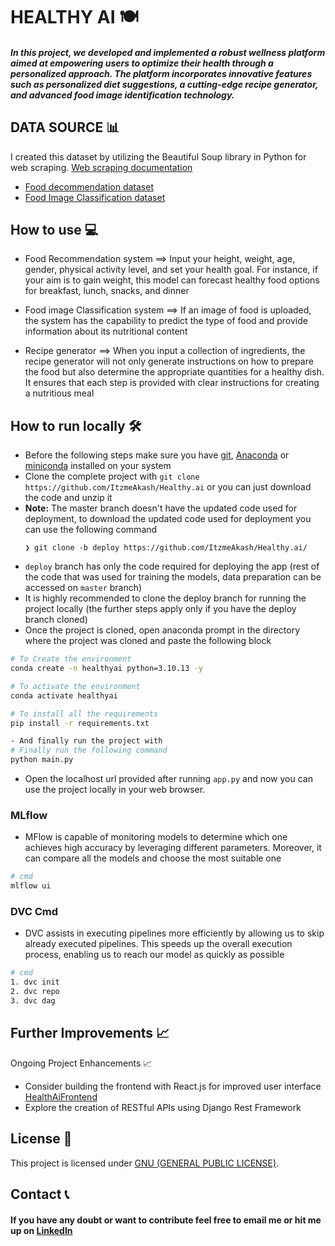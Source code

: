 # HEALTHY AI 🍽️

##### In this project, we developed and implemented a robust wellness platform aimed at empowering users to optimize their health through a personalized approach. The platform incorporates innovative features such as personalized diet suggestions, a cutting-edge recipe generator, and advanced food image identification technology.

## DATA SOURCE 📊
  I created this dataset by utilizing the Beautiful Soup library in Python for web scraping. [Web scraping documentation](https://beautiful-soup-4.readthedocs.io/en/latest/)
- [Food decommendation dataset ](https://drive.google.com/file/d/1dOGy_vMtQU3YqETamp2CNo78w8-ckLWN/view?usp=drive_link)
- [Food Image Classification dataset](https://drive.google.com/file/d/1lky7C3LipwPKv46QEjpTVHDTfrxEtXew/view?usp=sharing)




## How to use 💻

- Food Recommendation system ==> Input your height, weight, age, gender, physical activity level, and set your health goal. For instance, if your aim is to gain weight, this model can forecast healthy food options for breakfast, lunch, snacks, and dinner

- Food image Classification system ==> If an image of food is uploaded, the system has the capability to predict the type of food and provide information about its nutritional content

- Recipe generator  ==> When you input a collection of ingredients, the recipe generator will not only generate instructions on how to prepare the food but also determine the appropriate quantities for a healthy dish. It ensures that each step is provided with clear instructions for creating a nutritious meal



## How to run locally 🛠️

- Before the following steps make sure you have [git](https://git-scm.com/download), [Anaconda](https://www.anaconda.com/) or [miniconda](https://docs.conda.io/en/latest/miniconda.html) installed on your system
- Clone the complete project with `git clone https://github.com/ItzmeAkash/Healthy.ai` or you can just download the code and unzip it
- **Note:** The master branch doesn't have the updated code used for deployment, to download the updated code used for deployment you can use the following command
  ```
  ❯ git clone -b deploy https://github.com/ItzmeAkash/Healthy.ai/
  ```
- `deploy` branch has only the code required for deploying the app (rest of the code that was used for training the models, data preparation can be accessed on `master` branch)
- It is highly recommended to clone the deploy branch for running the project locally (the further steps apply only if you have the deploy branch cloned)
- Once the project is cloned, open anaconda prompt in the directory where the project was cloned and paste the following block

```bash
# To Create the environment
conda create -n healthyai python=3.10.13 -y
```
```bash
# To activate the environment
conda activate healthyai
```

```bash
# To install all the requirements
pip install -r requirements.txt
```

```bash
- And finally run the project with
# Finally run the following command
python main.py
```

- Open the localhost url provided after running `app.py` and now you can use the project locally in your web browser.


### MLflow
- MFlow is capable of monitoring models to determine which one achieves high accuracy by leveraging different parameters. Moreover, it can compare all the models and choose the most suitable one

```bash
# cmd
mlflow ui
```


### DVC Cmd
- DVC assists in executing pipelines more efficiently by allowing us to skip already executed pipelines. This speeds up the overall execution process, enabling us to reach our model as quickly as possible

```bash
# cmd
1. dvc init
2. dvc repo
3. dvc dag
```


## Further Improvements 📈
Ongoing Project Enhancements 📈

- Consider building the frontend with React.js for improved user interface [HealthAiFrontend](https://github.com/ItzmeAkash/HeathyAiFontend.git)
- Explore the creation of RESTful APIs using Django Rest Framework



## License 📝
This project is licensed under [GNU (GENERAL PUBLIC LICENSE)](https://github.com/ItzmeAkash/Healthy.ai/blob/main/LICENSE).

## Contact 📞

#### If you have any doubt or want to contribute feel free to email me or hit me up on [LinkedIn](www.linkedin.com/in/itzmeakash)
